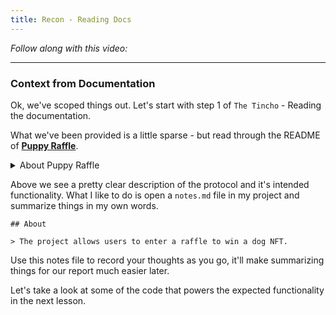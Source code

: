 ```yaml
---
title: Recon - Reading Docs
---
```


_Follow along with this video:_

---

### Context from Documentation

Ok, we've scoped things out. Let's start with step 1 of `The Tincho` - Reading the documentation.

What we've been provided is a little sparse - but read through the README of [**Puppy Raffle**](https://github.com/Cyfrin/4-puppy-raffle-audit).

<details>
<summary>About Puppy Raffle</summary>

<p align="center">
::image{src='/security-section-4/7-recon-reading-docs/reading-docs1.svg' style='width: 75%; height: auto;'}
:br

# Puppy Raffle

This project is to enter a raffle to win a cute dog NFT. The protocol should do the following:

1. Call the `enterRaffle` function with the following parameters:
   1. `address[] participants`: A list of addresses that enter. You can use this to enter yourself multiple times, or yourself and a group of your friends.
2. Duplicate addresses are not allowed
3. Users are allowed to get a refund of their ticket & `value` if they call the `refund` function
4. Every X seconds, the raffle will be able to draw a winner and be minted a random puppy
5. The owner of the protocol will set a feeAddress to take a cut of the `value`, and the rest of the funds will be sent to the winner of the puppy.

</details>


Above we see a pretty clear description of the protocol and it's intended functionality. What I like to do is open a `notes.md` file in my project and summarize things in my own words.

```
## About

> The project allows users to enter a raffle to win a dog NFT.
```

Use this notes file to record your thoughts as you go, it'll make summarizing things for our report much easier later.

Let's take a look at some of the code that powers the expected functionality in the next lesson.
